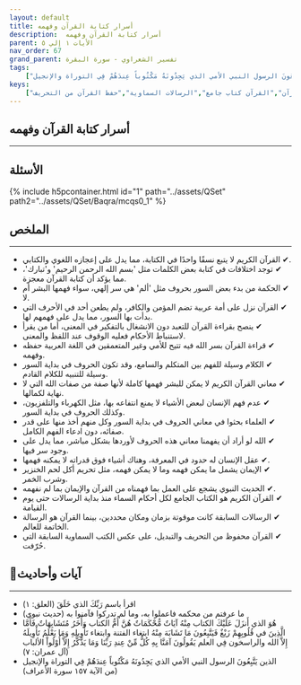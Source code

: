 ```yaml
---
layout: default
title: أسرار كتابة القرآن وفهمه
description:  أسرار كتابة القرآن وفهمه
parent: الأيات ١ إلي ٥
nav_order: 67
grand_parent: تفسير الشعراوي - سورة البقرة
tags: 
    ["اقرأ باسم رَبِّكَ الذي خَلَقَ","ما عرفتم من محكمه فاعملوا به، وما لم تدركوا فآمنوا به","هُوَ الذي أَنزَلَ عَلَيْكَ الكتاب مِنْهُ آيَاتٌ مُّحْكَمَاتٌ هُنَّ أُمُّ الكتاب وَأُخَرُ مُتَشَابِهَاتٌ فَأَمَّا الَّذِينَ في قُلُوبِهِمْ زَيْغٌ فَيَتَّبِعُونَ مَا تَشَابَهَ مِنْهُ ابتغاء الفتنة وابتغاء تَأْوِيلِهِ وَمَا يَعْلَمُ تَأْوِيلَهُ إِلاَّ الله والراسخون فِي العلم يَقُولُونَ آمَنَّا بِهِ كُلٌّ مِّنْ عِندِ رَبِّنَا وَمَا يَذَّكَّرُ إِلاَّ أُوْلُواْ الألباب","الذين يَتَّبِعُونَ الرسول النبي الأمي الذي يَجِدُونَهُ مَكْتُوباً عِندَهُمْ فِي التوراة والإنجيل"]
keys:
    ["إعجاز القرآن","حروف بداية السور","فهم القرآن","سر الله في القرآن","القرآن كتاب جامع","الرسالات السماوية","حفظ القرآن من التحريف"]
---
```

## ‏أسرار كتابة القرآن وفهمه
***
## الأسئلة 
{% include h5pcontainer.html id="1" path="../assets/QSet" path2="../assets/QSet/Baqra/mcqs0_1" %}
## الملخص
***
- ‏✔ القرآن الكريم لا يتبع نسقًا واحدًا في الكتابة، مما يدل على إعجازه اللغوي والكتابي. 
- ‏✔ توجد اختلافات في كتابة بعض الكلمات مثل 'بسم الله الرحمن الرحيم' و'تبارك'، مما يؤكد أن كتابة القرآن معجزة. 
- ‏✔ الحكمة من بدء بعض السور بحروف مثل 'ألم' هي سر إلهي، سواء فهمها البشر أم لا. 
- ‏✔ القرآن نزل على أمة عربية تضم المؤمن والكافر، ولم يطعن أحد في الأحرف التي بدأت بها السور، مما يدل على فهمهم لها. 
- ‏✔ ينصح بقراءة القرآن للتعبد دون الانشغال بالتفكير في المعنى، أما من يقرأ لاستنباط الأحكام فعليه الوقوف عند اللفظ والمعنى. 
- ‏✔ قراءة القرآن بسر الله فيه تتيح للأمي وغير المتعمقين في اللغة العربية حفظه وفهمه. 
- ‏✔ الكلام وسيلة للفهم بين المتكلم والسامع، وقد تكون الحروف في بداية السور وسيلة للتنبيه للكلام القادم. 
- ‏✔ معاني القرآن الكريم لا يمكن للبشر فهمها كاملة لأنها صفة من صفات الله التي لا نهاية لكمالها. 
- ‏✔ عدم فهم الإنسان لبعض الأشياء لا يمنع انتفاعه بها، مثل الكهرباء والتلفزيون، وكذلك الحروف في بداية السور. 
- ‏✔ العلماء بحثوا في معاني الحروف في بداية السور وكل منهم أخذ منها على قدر صفائه، دون ادعاء الفهم الكامل. 
- ‏✔ الله لو أراد أن يفهمنا معاني هذه الحروف لأوردها بشكل مباشر، مما يدل على وجود سر فيها. 
- ‏✔ عقل الإنسان له حدود في المعرفة، وهناك أشياء فوق قدراته لا يمكنه فهمها. 
- ‏✔ الإيمان يشمل ما يمكن فهمه وما لا يمكن فهمه، مثل تحريم أكل لحم الخنزير وشرب الخمر. 
- ‏✔ الحديث النبوي يشجع على العمل بما فهمناه من القرآن والإيمان بما لم نفهمه. 
- ‏✔ القرآن الكريم هو الكتاب الجامع لكل أحكام السماء منذ بداية الرسالات حتى يوم القيامة. 
- ‏✔ الرسالات السابقة كانت موقوتة بزمان ومكان محددين، بينما القرآن هو الرسالة الخاتمة للعالم. 
- ‏✔ القرآن محفوظ من التحريف والتبديل، على عكس الكتب السماوية السابقة التي حُرّفت. 

## 📜آيات وأحاديث
***
- ‏اقرأ باسم رَبِّكَ الذي خَلَقَ (العلق: ١)
- ‏ما عرفتم من محكمه فاعملوا به، وما لم تدركوا فآمنوا به (حديث نبوي)
- ‏هُوَ الذي أَنزَلَ عَلَيْكَ الكتاب مِنْهُ آيَاتٌ مُّحْكَمَاتٌ هُنَّ أُمُّ الكتاب وَأُخَرُ مُتَشَابِهَاتٌ فَأَمَّا الَّذِينَ في قُلُوبِهِمْ زَيْغٌ فَيَتَّبِعُونَ مَا تَشَابَهَ مِنْهُ ابتغاء الفتنة وابتغاء تَأْوِيلِهِ وَمَا يَعْلَمُ تَأْوِيلَهُ إِلاَّ الله والراسخون فِي العلم يَقُولُونَ آمَنَّا بِهِ كُلٌّ مِّنْ عِندِ رَبِّنَا وَمَا يَذَّكَّرُ إِلاَّ أُوْلُواْ الألباب (آل عمران: ٧)
- ‏الذين يَتَّبِعُونَ الرسول النبي الأمي الذي يَجِدُونَهُ مَكْتُوباً عِندَهُمْ فِي التوراة والإنجيل (من الآية ١٥٧ سورة الأعراف)


